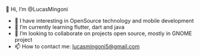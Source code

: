  👋 Hi, I’m @LucasMingoni
- 👀 I have interesting in OpenSource technology and mobile development 
- 🌱 I’m currently learning flutter, dart and java
- 💞 I’m looking to collaborate on projects open source, mostly in GNOME project 
- 📫 How to contact me:
lucasmingoni5@gmail.com

<!---
LucasMingoni/LucasMingoni is a ✨ special ✨ repository because its `README.md` (this file) appears on your GitHub profile.
You can click the Preview link to take a look at your changes.
--->
